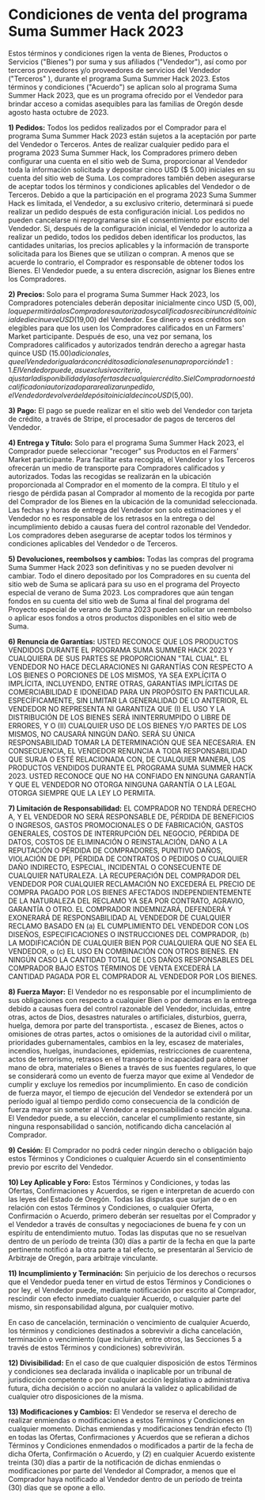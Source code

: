 # Condiciones de venta del programa Suma Summer Hack 2023

Estos términos y condiciones rigen la venta de Bienes, Productos o Servicios ("Bienes") por suma y sus afiliados ("Vendedor"), así como por terceros proveedores y/o proveedores de servicios del Vendedor ("Terceros" ), durante el programa Suma Summer Hack 2023. Estos términos y condiciones ("Acuerdo") se aplican solo al programa Suma Summer Hack 2023, que es un programa ofrecido por el Vendedor para brindar acceso a comidas asequibles para las familias de Oregón desde agosto hasta octubre de 2023.

**1) Pedidos:** Todos los pedidos realizados por el Comprador para el programa Suma Summer Hack 2023 están sujetos a la aceptación por parte del Vendedor o Terceros. Antes de realizar cualquier pedido para el programa 2023 Suma Summer Hack, los Compradores primero deben configurar una cuenta en el sitio web de Suma, proporcionar al Vendedor toda la información solicitada y depositar cinco USD ($ 5.00) iniciales en su cuenta del sitio web de Suma. Los compradores también deben asegurarse de aceptar todos los términos y condiciones aplicables del Vendedor o de Terceros. Debido a que la participación en el programa 2023 Suma Summer Hack es limitada, el Vendedor, a su exclusivo criterio, determinará si puede realizar un pedido después de esta configuración inicial. Los pedidos no pueden cancelarse ni reprogramarse sin el consentimiento por escrito del Vendedor. Si, después de la configuración inicial, el Vendedor lo autoriza a realizar un pedido, todos los pedidos deben identificar los productos, las cantidades unitarias, los precios aplicables y la información de transporte solicitada para los Bienes que se utilizan o compran. A menos que se acuerde lo contrario, el Comprador es responsable de obtener todos los Bienes. El Vendedor puede, a su entera discreción, asignar los Bienes entre los Compradores.

**2) Precios:** Solo para el programa Suma Summer Hack 2023, los Compradores potenciales deberán depositar inicialmente cinco USD ($5,00), lo que permitirá a los Compradores autorizados y calificados recibir un crédito inicial de diecinueve USD ($19,00) del Vendedor. Ese dinero y esos créditos son elegibles para que los usen los Compradores calificados en un Farmers' Market participante. Después de eso, una vez por semana, los Compradores calificados y autorizados tendrán derecho a agregar hasta quince USD ($15.00) adicionales, que el Vendedor igualará con créditos adicionales en una proporción de 1:1. El Vendedor puede, a su exclusivo criterio, ajustar la disponibilidad y las ofertas de cualquier crédito. Si el Comprador no está calificado ni autorizado para realizar un pedido, el Vendedor devolverá el depósito inicial de cinco USD ($5,00).

**3) Pago:** El pago se puede realizar en el sitio web del Vendedor con tarjeta de crédito, a través de Stripe, el procesador de pagos de terceros del Vendedor.

**4) Entrega y Título:** Solo para el programa Suma Summer Hack 2023, el Comprador puede seleccionar "recoger" sus Productos en el Farmers' Market participante. Para facilitar esta recogida, el Vendedor y los Terceros ofrecerán un medio de transporte para Compradores calificados y autorizados. Todas las recogidas se realizarán en la ubicación proporcionada al Comprador en el momento de la compra. El título y el riesgo de pérdida pasan al Comprador al momento de la recogida por parte del Comprador de los Bienes en la ubicación de la comunidad seleccionada. Las fechas y horas de entrega del Vendedor son solo estimaciones y el Vendedor no es responsable de los retrasos en la entrega o del incumplimiento debido a causas fuera del control razonable del Vendedor. Los compradores deben asegurarse de aceptar todos los términos y condiciones aplicables del Vendedor o de Terceros.

**5) Devoluciones, reembolsos y cambios:** Todas las compras del programa Suma Summer Hack 2023 son definitivas y no se pueden devolver ni cambiar. Todo el dinero depositado por los Compradores en su cuenta del sitio web de Suma se aplicará para su uso en el programa del Proyecto especial de verano de Suma 2023. Los compradores que aún tengan fondos en su cuenta del sitio web de Suma al final del programa del Proyecto especial de verano de Suma 2023 pueden solicitar un reembolso o aplicar esos fondos a otros productos disponibles en el sitio web de Suma.

**6) Renuncia de Garantías:** USTED RECONOCE QUE LOS PRODUCTOS VENDIDOS DURANTE EL PROGRAMA SUMA SUMMER HACK 2023 Y CUALQUIERA DE SUS PARTES SE PROPORCIONAN "TAL CUAL". EL VENDEDOR NO HACE DECLARACIONES NI GARANTÍAS CON RESPECTO A LOS BIENES O PORCIONES DE LOS MISMOS, YA SEA EXPLÍCITA O IMPLÍCITA, INCLUYENDO, ENTRE OTRAS, GARANTÍAS IMPLÍCITAS DE COMERCIABILIDAD E IDONEIDAD PARA UN PROPÓSITO EN PARTICULAR. ESPECÍFICAMENTE, SIN LIMITAR LA GENERALIDAD DE LO ANTERIOR, EL VENDEDOR NO REPRESENTA NI GARANTIZA QUE (I) EL USO Y LA DISTRIBUCIÓN DE LOS BIENES SERÁ ININTERRUMPIDO O LIBRE DE ERRORES, Y O (II) CUALQUIER USO DE LOS BIENES Y/O PARTES DE LOS MISMOS, NO CAUSARÁ NINGÚN DAÑO. SERÁ SU ÚNICA RESPONSABILIDAD TOMAR LA DETERMINACIÓN QUE SEA NECESARIA. EN CONSECUENCIA, EL VENDEDOR RENUNCIA A TODA RESPONSABILIDAD QUE SURJA O ESTÉ RELACIONADA CON, DE CUALQUIER MANERA, LOS PRODUCTOS VENDIDOS DURANTE EL PROGRAMA SUMA SUMMER HACK 2023. USTED RECONOCE QUE NO HA CONFIADO EN NINGUNA GARANTÍA Y QUE EL VENDEDOR NO OTORGA NINGUNA GARANTÍA O LA LEGAL OTORGA SIEMPRE QUE LA LEY LO PERMITA.

**7) Limitación de Responsabilidad:** EL COMPRADOR NO TENDRÁ DERECHO A, Y EL VENDEDOR NO SERÁ RESPONSABLE DE, PÉRDIDA DE BENEFICIOS O INGRESOS, GASTOS PROMOCIONALES O DE FABRICACIÓN, GASTOS GENERALES, COSTOS DE INTERRUPCIÓN DEL NEGOCIO, PÉRDIDA DE DATOS, COSTOS DE ELIMINACIÓN O REINSTALACIÓN, DAÑO A LA REPUTACIÓN O PÉRDIDA DE COMPRADORES, PUNITIVO DAÑOS, VIOLACIÓN DE DPI, PÉRDIDA DE CONTRATOS O PEDIDOS O CUALQUIER DAÑO INDIRECTO, ESPECIAL, INCIDENTAL O CONSECUENTE DE CUALQUIER NATURALEZA. LA RECUPERACIÓN DEL COMPRADOR DEL VENDEDOR POR CUALQUIER RECLAMACIÓN NO EXCEDERÁ EL PRECIO DE COMPRA PAGADO POR LOS BIENES AFECTADOS INDEPENDIENTEMENTE DE LA NATURALEZA DEL RECLAMO YA SEA POR CONTRATO, AGRAVIO, GARANTÍA O OTRO. EL COMPRADOR INDEMNIZARÁ, DEFENDERÁ Y EXONERARÁ DE RESPONSABILIDAD AL VENDEDOR DE CUALQUIER RECLAMO BASADO EN (a) EL CUMPLIMIENTO DEL VENDEDOR CON LOS DISEÑOS, ESPECIFICACIONES O INSTRUCCIONES DEL COMPRADOR, (b) LA MODIFICACIÓN DE CUALQUIER BIEN POR CUALQUIERA QUE NO SEA EL VENDEDOR, o (c) EL USO EN COMBINACIÓN CON OTROS BIENES. EN NINGÚN CASO LA CANTIDAD TOTAL DE LOS DAÑOS RESPONSABLES DEL COMPRADOR BAJO ESTOS TÉRMINOS DE VENTA EXCEDERÁ LA CANTIDAD PAGADA POR EL COMPRADOR AL VENDEDOR POR LOS BIENES.

**8) Fuerza Mayor:** El Vendedor no es responsable por el incumplimiento de sus obligaciones con respecto a cualquier Bien o por demoras en la entrega debido a causas fuera del control razonable del Vendedor, incluidas, entre otras, actos de Dios, desastres naturales o artificiales, disturbios, guerra, huelga, demora por parte del transportista. , escasez de Bienes, actos o omisiones de otras partes, actos o omisiones de la autoridad civil o militar, prioridades gubernamentales, cambios en la ley, escasez de materiales, incendios, huelgas, inundaciones, epidemias, restricciones de cuarentena, actos de terrorismo, retrasos en el transporte o incapacidad para obtener mano de obra, materiales o Bienes a través de sus fuentes regulares, lo que se considerará como un evento de fuerza mayor que exime al Vendedor de cumplir y excluye los remedios por incumplimiento. En caso de condición de fuerza mayor, el tiempo de ejecución del Vendedor se extenderá por un período igual al tiempo perdido como consecuencia de la condición de fuerza mayor sin someter al Vendedor a responsabilidad o sanción alguna. El Vendedor puede, a su elección, cancelar el cumplimiento restante, sin ninguna responsabilidad o sanción, notificando dicha cancelación al Comprador.

**9) Cesión:** El Comprador no podrá ceder ningún derecho o obligación bajo estos Términos y Condiciones o cualquier Acuerdo sin el consentimiento previo por escrito del Vendedor.

**10) Ley Aplicable y Foro:** Estos Términos y Condiciones, y todas las Ofertas, Confirmaciones y Acuerdos, se rigen e interpretan de acuerdo con las leyes del Estado de Oregón. Todas las disputas que surjan de o en relación con estos Términos y Condiciones, o cualquier Oferta, Confirmación o Acuerdo, primero deberán ser resueltas por el Comprador y el Vendedor a través de consultas y negociaciones de buena fe y con un espíritu de entendimiento mutuo. Todas las disputas que no se resuelvan dentro de un período de treinta (30) días a partir de la fecha en que la parte pertinente notificó a la otra parte a tal efecto, se presentarán al Servicio de Arbitraje de Oregón, para arbitraje vinculante.

**11) Incumplimiento y Terminación:** Sin perjuicio de los derechos o recursos que el Vendedor pueda tener en virtud de estos Términos y Condiciones o por ley, el Vendedor puede, mediante notificación por escrito al Comprador, rescindir con efecto inmediato cualquier Acuerdo, o cualquier parte del mismo, sin responsabilidad alguna, por cualquier motivo.
    
En caso de cancelación, terminación o vencimiento de cualquier Acuerdo, los términos y condiciones destinados a sobrevivir a dicha cancelación, terminación o vencimiento (que incluirán, entre otros, las Secciones 5 a través de estos Términos y condiciones) sobrevivirán.

**12) Divisibilidad:** En el caso de que cualquier disposición de estos Términos y condiciones sea declarada inválida o inaplicable por un tribunal de jurisdicción competente o por cualquier acción legislativa o administrativa futura, dicha decisión o acción no anulará la validez o aplicabilidad de cualquier otro disposiciones de la misma.

**13) Modificaciones y Cambios:** El Vendedor se reserva el derecho de realizar enmiendas o modificaciones a estos Términos y Condiciones en cualquier momento. Dichas enmiendas y modificaciones tendrán efecto (1) en todas las Ofertas, Confirmaciones y Acuerdos que se refieran a dichos Términos y Condiciones enmendados o modificados a partir de la fecha de dicha Oferta, Confirmación o Acuerdo, y (2) en cualquier Acuerdo existente treinta (30) días a partir de la notificación de dichas enmiendas o modificaciones por parte del Vendedor al Comprador, a menos que el Comprador haya notificado al Vendedor dentro de un período de treinta (30) días que se opone a ello.